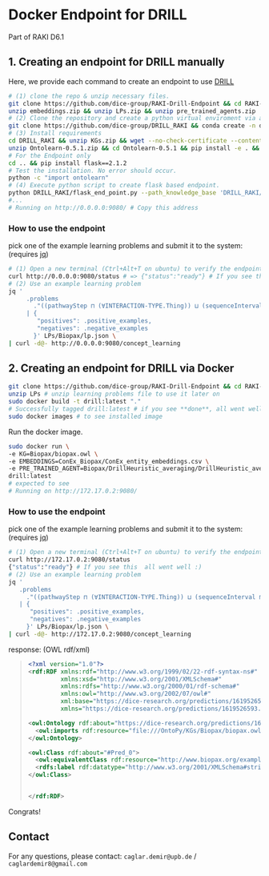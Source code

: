 # Docker Endpoint for DRILL

Part of RAKI D6.1

## 1. Creating an endpoint for DRILL manually
Here, we provide each command to create an endpoint to use [DRILL](https://arxiv.org/abs/2106.15373)
```sh
# (1) clone the repo & unzip necessary files.
git clone https://github.com/dice-group/RAKI-Drill-Endpoint && cd RAKI-Drill-Endpoint
unzip embeddings.zip && unzip LPs.zip && unzip pre_trained_agents.zip
# (2) Clone the repository and create a python virtual enviroment via anaconda
git clone https://github.com/dice-group/DRILL_RAKI && conda create -n drill_env python=3.9 && conda activate drill_env
# (3) Install requirements
cd DRILL_RAKI && unzip KGs.zip && wget --no-check-certificate --content-disposition https://github.com/dice-group/Ontolearn/archive/refs/tags/0.5.1.zip
unzip Ontolearn-0.5.1.zip && cd Ontolearn-0.5.1 && pip install -e . && cd ..
# For the Endpoint only
cd .. && pip install flask==2.1.2
# Test the installation. No error should occur.
python -c "import ontolearn"
# (4) Execute python script to create flask based endpoint.
python DRILL_RAKI/flask_end_point.py --path_knowledge_base 'DRILL_RAKI/KGs/Biopax/biopax.owl' --path_knowledge_base_embeddings 'embeddings/ConEx_Biopax/ConEx_entity_embeddings.csv' --pretrained_drill_avg_path 'pre_trained_agents/Biopax/DrillHeuristic_averaging/DrillHeuristic_averaging.pth'
#...
# Running on http://0.0.0.0:9080/ # Copy this address
```
### How to use the endpoint
pick one of the example learning problems and submit it to the system: (requires [jq](https://stedolan.github.io/jq/))
```sh
# (1) Open a new terminal (Ctrl+Alt+T on ubuntu) to verify the endpoint.
curl http://0.0.0.0:9080/status # => {"status":"ready"} # If you see this  all went well :)
# (2) Use an example learning problem
jq '
     .problems
       ."((pathwayStep ⊓ (∀INTERACTION-TYPE.Thing)) ⊔ (sequenceInterval ⊓ (∀ID-VERSION.Thing)))"
     | {
        "positives": .positive_examples,
        "negatives": .negative_examples
       }' LPs/Biopax/lp.json \
| curl -d@- http://0.0.0.0:9080/concept_learning
```

## 2. Creating an endpoint for DRILL via Docker
```sh
git clone https://github.com/dice-group/RAKI-Drill-Endpoint && cd RAKI-Drill-Endpoint
unzip LPs # unzip learning problems file to use it later on
sudo docker build -t drill:latest "."
# Successfully tagged drill:latest # if you see **done**, all went well
sudo docker images # to see installed image
```

Run the docker image.
```sh
sudo docker run \
-e KG=Biopax/biopax.owl \
-e EMBEDDINGS=ConEx_Biopax/ConEx_entity_embeddings.csv \
-e PRE_TRAINED_AGENT=Biopax/DrillHeuristic_averaging/DrillHeuristic_averaging.pth \
drill:latest
# expected to see
# Running on http://172.17.0.2:9080/
```
### How to use the endpoint
pick one of the example learning problems and submit it to the system: (requires [jq](https://stedolan.github.io/jq/))
  ```sh
# (1) Open a new terminal (Ctrl+Alt+T on ubuntu) to verify the endpoint.
curl http://172.17.0.2:9080/status
{"status":"ready"} # If you see this  all went well :)
# (2) Use an example learning problem
jq '
     .problems
       ."((pathwayStep ⊓ (∀INTERACTION-TYPE.Thing)) ⊔ (sequenceInterval ⊓ (∀ID-VERSION.Thing)))"
     | {
        "positives": .positive_examples,
        "negatives": .negative_examples
       }' LPs/Biopax/lp.json \
| curl -d@- http://172.17.0.2:9080/concept_learning
```
  response: (OWL rdf/xml)
  > ```xml
  > <?xml version="1.0"?>
  > <rdf:RDF xmlns:rdf="http://www.w3.org/1999/02/22-rdf-syntax-ns#"
  >          xmlns:xsd="http://www.w3.org/2001/XMLSchema#"
  >          xmlns:rdfs="http://www.w3.org/2000/01/rdf-schema#"
  >          xmlns:owl="http://www.w3.org/2002/07/owl#"
  >          xml:base="https://dice-research.org/predictions/1619526593.1690164"
  >          xmlns="https://dice-research.org/predictions/1619526593.1690164#">
  >
  > <owl:Ontology rdf:about="https://dice-research.org/predictions/1619526593.1690164">
  >   <owl:imports rdf:resource="file:///OntoPy/KGs/Biopax/biopax.owl"/>
  > </owl:Ontology>
  >
  > <owl:Class rdf:about="#Pred_0">
  >   <owl:equivalentClass rdf:resource="http://www.biopax.org/examples/glycolysis#pathwayStep"/>
  >   <rdfs:label rdf:datatype="http://www.w3.org/2001/XMLSchema#string">pathwayStep</rdfs:label>
  > </owl:Class>
  >
  >
  > </rdf:RDF>
  > ```
Congrats!

## Contact
For any questions, please contact:  ```caglar.demir@upb.de``` / ```caglardemir8@gmail.com```
